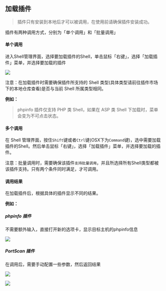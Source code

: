 加载插件
---

> 插件只有安装到本地后才可以被调用，在使用前请确保插件安装成功。

插件有两种调用方式，分别为「单个调用」和「批量调用」

#### 单个调用

进入Shell管理界面，选择要加载插件的Shell，单击鼠标「右键」，选择「加载插件」菜单，并选择要加载的插件

![][img_load_plugin_1]

注意：在加载插件时需要确保插件所支持的 Shell 类型(具体类型请前往插件市场下的本地仓库查看)是否与当前 Shell 所属类型相同。

**例如：**

> phpinfo 插件仅支持 PHP 类 Shell，如果在 ASP 类 Shell 下加载时，菜单会变为不可点击状态。

#### 多个调用

在 Shell 管理界面，按住`Shift`键或者`Ctrl`键(OSX下为`Command`键)，选中需要加载插件的Shell。然后单击鼠标「右键」，选择「加载插件」菜单，并选择要加载的插件。

注意：批量调用时，需要确保该插件`支持批量调用`，并且所选择所有Shell类型都被该插件支持。只有两个条件同时满足，才可调用。


#### 调用结果

在加载插件后，根据具体的插件显示不同的结果。

**例如：**

##### phpinfo 插件

不需要额外输入，直接打开新的选项卡，显示目标主机的phpinfo信息

![][img_load_plugin_2]

##### PortScan 插件

在调用后，需要手动配置一些参数，然后返回结果

![][img_load_plugin_3]

![][img_load_plugin_4]


[img_load_plugin_1]: http://as.xuanbo.cc/doc/plugins/load_plugin_1.jpg
[img_load_plugin_2]: http://as.xuanbo.cc/doc/plugins/load_plugin_2.jpg
[img_load_plugin_3]: http://as.xuanbo.cc/doc/plugins/load_plugin_3.jpg
[img_load_plugin_4]: http://as.xuanbo.cc/doc/plugins/load_plugin_4.jpg
